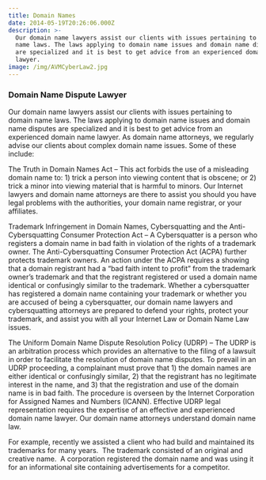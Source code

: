 ```yaml
---
title: Domain Names
date: 2014-05-19T20:26:06.000Z
description: >-
  Our domain name lawyers assist our clients with issues pertaining to domain
  name laws. The laws applying to domain name issues and domain name disputes
  are specialized and it is best to get advice from an experienced domain name
  lawyer.
image: /img/AVMCyberLaw2.jpg
---
```

### Domain Name Dispute Lawyer

Our domain name lawyers assist our clients with issues pertaining to domain name laws. The laws applying to domain name issues and domain name disputes are specialized and it is best to get advice from an experienced domain name lawyer. As domain name attorneys, we regularly advise our clients about complex domain name issues. Some of these include:

The Truth in Domain Names Act – This act forbids the use of a misleading domain name to: 1) trick a person into viewing content that is obscene; or 2) trick a minor into viewing material that is harmful to minors. Our Internet lawyers and domain name attorneys are there to assist you should you have legal problems with the authorities, your domain name registrar, or your affiliates.

Trademark Infringement in Domain Names,  Cybersquatting and the Anti-Cybersquatting Consumer Protection Act – A Cybersquatter is a person who registers a domain name in bad faith in violation of the rights of a trademark owner. The Anti-Cybersquatting Consumer Protection Act (ACPA) further protects trademark owners. An action under the ACPA requires a showing that a domain registrant had a “bad faith intent to profit” from the trademark owner’s trademark and that the registrant registered or used a domain name identical or confusingly similar to the trademark. Whether a cybersquatter has registered a  domain name containing your trademark or whether you are accused of being a cybersquatter, our domain name lawyers and cybersquatting attorneys are prepared to defend your rights, protect your trademark, and assist you with all your Internet Law or Domain Name Law issues.

The Uniform Domain Name Dispute Resolution Policy (UDRP)</a> &#8211; The UDRP is an arbitration process which provides an alternative to the filing of a lawsuit in order to facilitate the resolution of domain name disputes. To prevail in an UDRP proceeding, a complainant must prove that 1) the domain names are either identical or confusingly similar, 2) that the registrant has no legitimate interest in the name, and 3) that the registration and use of the domain name is in bad faith. The procedure is overseen by the Internet Corporation for Assigned Names and Numbers (ICANN). Effective UDRP legal representation requires the expertise of an effective and experienced domain name lawyer. Our domain name attorneys understand domain name law.

For example, recently we assisted a client who had build and maintained its trademarks for many years.  The trademark consisted of an original and creative name.  A corporation registered the domain name and was using it for an informational site containing advertisements for a competitor.

